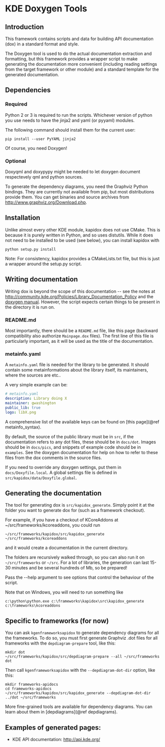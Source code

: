 # KDE Doxygen Tools

## Introduction

This framework contains scripts and data for building API documentation (dox) in
a standard format and style.

The Doxygen tool is used to do the actual documentation extraction and
formatting, but this framework provides a wrapper script to make generating the
documentation more convenient (including reading settings from the target
framework or other module) and a standard template for the generated
documentation.


## Dependencies

### Required
Python 2 or 3 is required to run the scripts.  Whichever version of python you
use needs to have the jinja2 and yaml (or pyyaml) modules.

The following command should install them for the current user:

    pip install --user PyYAML jinja2

Of course, you need Doxygen!

### Optional
Doxyqml and doxypypy might be needed to let doxygen document respectevely qml
and python sources.

To generate the dependency diagrams, you need the Graphviz Python bindings.
They are currently not available from pip, but most distributions provide them.
You can get binaries and source archives from
<http://www.graphviz.org/Download.php>.

## Installation

Unlike almost every other KDE module, kapidox does not use CMake.  This is
because it is purely written in Python, and so uses distutils.  While it does
not need to be installed to be used (see below), you can install kapidox with

    python setup.py install

Note: For consistency, kapidox provides a CMakeLists.txt file, but this is just
a wrapper around the setup.py script.


## Writing documentation

Writing dox is beyond the scope of this documentation -- see the notes at
<http://community.kde.org/Policies/Library_Documentation_Policy> and the [doxygen
manual](http://www.stack.nl/~dimitri/doxygen/manual/).
However, the script expects certain things to be present in the directory it is
run on.

### README.md
Most importantly, there should be a `README.md` file, like this page (backward
compatibility also authorize `Mainpage.dox` files).  The first line of this file
is particularly important, as it will be used as the title of the documentation.

### metainfo.yaml
A `metainfo.yaml` file is needed for the library to be generated. It should
contain some metainformations about the library itself, its maintainers, where
the sources are etc..

A very simple example can be:

```yaml
# metainfo.yaml
description: Library doing X
maintainer: gwashington
public_lib: true
logo: libX.png
```

A comprehensive list of the available keys can be found on
[this page](@ref metainfo_syntax).

By default, the source of the public library must be in `src`, if the
documentation refers to any dot files, these should be in `docs/dot`.
Images should be in `docs/pics`, and snippets of example code should be in
`examples`.  See the doxygen documentation for help on how to refer to these
files from the dox comments in the source files.

If you need to override any doxygen settings, put them in `docs/Doxyfile.local`.
A global settings file is defined in `src/kapidox/data/Doxyfile.global`.

## Generating the documentation

The tool for generating dox is `src/kapidox_generate`.  Simply point it at the
folder you want to generate dox for (such as a framework checkout).

For example, if you have a checkout of KCoreAddons at
~/src/frameworks/kcoreaddons, you could run

    ~/src/frameworks/kapidox/src/kapidox_generate ~/src/frameworks/kcoreaddons

and it would create a documentation in the current directory.

The folders are recursively walked through, so you can also run it on
`~/src/frameworks` or `~/src`. For a lot of libraries, the generation can last
15-30 minutes and be several hundreds of Mb, so be prepared!

Pass the --help argument to see options that control the behaviour of the
script.

Note that on Windows, you will need to run something like

    c:\python\python.exe c:\frameworks\kapidox\src\kapidox_generate c:\frameworks\kcoreaddons

## Specific to frameworks (for now)

You can ask `kgenframeworksapidox` to generate dependency diagrams for all the
frameworks.  To do so, you must first generate Graphviz .dot files for all
frameworks with the `depdiagram-prepare` tool, like this:

    mkdir dot
    ~/src/frameworks/kapidox/src/depdiagram-prepare --all ~/src/frameworks dot

Then call `kgenframeworksapidox` with the `--depdiagram-dot-dir` option, like
this:

    mkdir frameworks-apidocs
    cd frameworks-apidocs
    ~/src/frameworks/kapidox/src/kapidox_generate --depdiagram-dot-dir ../dot ~/src/frameworks

More fine-grained tools are available for dependency diagrams. You can learn
about them in [depdiagrams](@ref depdiagrams).


## Examples of generated pages:

- KDE API documentation: <http://api.kde.org/>
